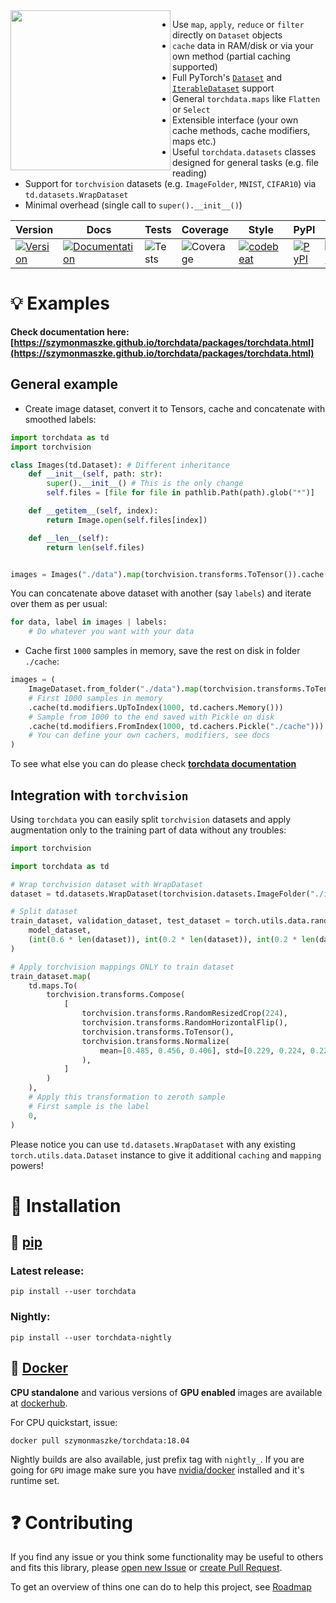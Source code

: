 <img align="left" width="256" height="256" src="https://github.com/szymonmaszke/torchdata/blob/master/assets/logos/medium.png">

* Use `map`, `apply`, `reduce` or `filter` directly on `Dataset` objects
* `cache` data in RAM/disk or via your own method (partial caching supported)
* Full PyTorch's [`Dataset`](https://pytorch.org/docs/stable/data.html#torch.utils.data.Dataset) and [`IterableDataset`](https://pytorch.org/docs/stable/data.html#torch.utils.data.IterableDataset>) support
* General `torchdata.maps` like `Flatten` or `Select`
* Extensible interface (your own cache methods, cache modifiers, maps etc.)
* Useful `torchdata.datasets` classes designed for general tasks (e.g. file reading)
* Support for `torchvision` datasets (e.g. `ImageFolder`, `MNIST`, `CIFAR10`) via `td.datasets.WrapDataset`
* Minimal overhead (single call to `super().__init__()`)

| Version | Docs | Tests | Coverage | Style | PyPI | Python | PyTorch | Docker | Roadmap |
|---------|------|-------|----------|-------|------|--------|---------|--------|---------|
| [![Version](https://img.shields.io/static/v1?label=&message=0.2.0&color=377EF0&style=for-the-badge)](https://github.com/szymonmaszke/torchdata/releases) | [![Documentation](https://img.shields.io/static/v1?label=&message=docs&color=EE4C2C&style=for-the-badge)](https://szymonmaszke.github.io/torchdata/)  | ![Tests](https://github.com/szymonmaszke/torchdata/workflows/test/badge.svg) | ![Coverage](https://img.shields.io/codecov/c/github/szymonmaszke/torchdata?label=%20&logo=codecov&style=for-the-badge) | [![codebeat](https://img.shields.io/static/v1?label=&message=CB&color=27A8E0&style=for-the-badge)](https://codebeat.co/projects/github-com-szymonmaszke-torchdata-master) | [![PyPI](https://img.shields.io/static/v1?label=&message=PyPI&color=377EF0&style=for-the-badge)](https://pypi.org/project/torchdata/) | [![Python](https://img.shields.io/static/v1?label=&message=3.6&color=377EF0&style=for-the-badge&logo=python&logoColor=F8C63D)](https://www.python.org/) | [![PyTorch](https://img.shields.io/static/v1?label=&message=>=1.2.0&color=EE4C2C&style=for-the-badge)](https://pytorch.org/) | [![Docker](https://img.shields.io/static/v1?label=&message=docker&color=309cef&style=for-the-badge)](https://hub.docker.com/r/szymonmaszke/torchdata) | [![Roadmap](https://img.shields.io/static/v1?label=&message=roadmap&color=009688&style=for-the-badge)](https://github.com/szymonmaszke/torchdata/blob/master/ROADMAP.md) |

# :bulb: Examples

__Check documentation here:
[https://szymonmaszke.github.io/torchdata/packages/torchdata.html](https://szymonmaszke.github.io/torchdata/packages/torchdata.html)__

## General example

- Create image dataset, convert it to Tensors, cache and concatenate with smoothed labels:

```python
import torchdata as td
import torchvision

class Images(td.Dataset): # Different inheritance
    def __init__(self, path: str):
        super().__init__() # This is the only change
        self.files = [file for file in pathlib.Path(path).glob("*")]

    def __getitem__(self, index):
        return Image.open(self.files[index])

    def __len__(self):
        return len(self.files)


images = Images("./data").map(torchvision.transforms.ToTensor()).cache()
```

You can concatenate above dataset with another (say `labels`) and iterate over them as per usual:

```python
for data, label in images | labels:
    # Do whatever you want with your data
```

- Cache first `1000` samples in memory, save the rest on disk in folder `./cache`:

```python
images = (
    ImageDataset.from_folder("./data").map(torchvision.transforms.ToTensor())
    # First 1000 samples in memory
    .cache(td.modifiers.UpToIndex(1000, td.cachers.Memory()))
    # Sample from 1000 to the end saved with Pickle on disk
    .cache(td.modifiers.FromIndex(1000, td.cachers.Pickle("./cache")))
    # You can define your own cachers, modifiers, see docs
)
```
To see what else you can do please check [**torchdata documentation**](https://szymonmaszke.github.io/torchdata/)

## Integration with `torchvision`

Using `torchdata` you can easily split `torchvision` datasets and apply augmentation
only to the training part of data without any troubles:

```python
import torchvision

import torchdata as td

# Wrap torchvision dataset with WrapDataset
dataset = td.datasets.WrapDataset(torchvision.datasets.ImageFolder("./images"))

# Split dataset
train_dataset, validation_dataset, test_dataset = torch.utils.data.random_split(
    model_dataset,
    (int(0.6 * len(dataset)), int(0.2 * len(dataset)), int(0.2 * len(dataset))),
)

# Apply torchvision mappings ONLY to train dataset
train_dataset.map(
    td.maps.To(
        torchvision.transforms.Compose(
            [
                torchvision.transforms.RandomResizedCrop(224),
                torchvision.transforms.RandomHorizontalFlip(),
                torchvision.transforms.ToTensor(),
                torchvision.transforms.Normalize(
                    mean=[0.485, 0.456, 0.406], std=[0.229, 0.224, 0.225]
                ),
            ]
        )
    ),
    # Apply this transformation to zeroth sample
    # First sample is the label
    0,
)
```

Please notice you can use `td.datasets.WrapDataset` with any existing `torch.utils.data.Dataset`
instance to give it additional `caching` and `mapping` powers!

# :wrench: Installation

## :snake: [pip](<https://pypi.org/project/torchdata/>)

### Latest release:

```shell
pip install --user torchdata
```

### Nightly:

```shell
pip install --user torchdata-nightly
```

## :whale2: [Docker](https://hub.docker.com/r/szymonmaszke/torchdata)

__CPU standalone__ and various versions of __GPU enabled__ images are available
at [dockerhub](https://hub.docker.com/r/szymonmaszke/torchdata/tags).

For CPU quickstart, issue:

```shell
docker pull szymonmaszke/torchdata:18.04
```

Nightly builds are also available, just prefix tag with `nightly_`. If you are going for `GPU` image make sure you have
[nvidia/docker](https://github.com/NVIDIA/nvidia-docker) installed and it's runtime set.

# :question: Contributing

If you find any issue or you think some functionality may be useful to others and fits this library, please [open new Issue](https://help.github.com/en/articles/creating-an-issue) or [create Pull Request](https://help.github.com/en/articles/creating-a-pull-request-from-a-fork).

To get an overview of thins one can do to help this project, see [Roadmap](https://github.com/szymonmaszke/torchdata/blob/master/ROADMAP.md)
